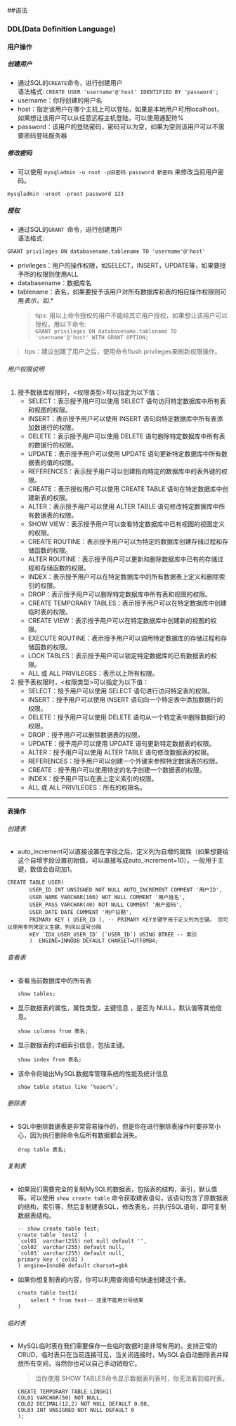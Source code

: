 ##语法

### DDL(Data Definition Language)
#### 用户操作
##### 创建用户
   - 通过SQL的`CREATE`命令，进行创建用户  
    语法格式:
    ```
    CREATE USER 'username'@'host' IDENTIFIED BY 'password';
    ```
   - username：你将创建的用户名
   - host：指定该用户在哪个主机上可以登陆，如果是本地用户可用localhost，如果想让该用户可以从任意远程主机登陆，可以使用通配符%
   - password：该用户的登陆密码，密码可以为空，如果为空则该用户可以不需要密码登陆服务器
##### 修改密码  
  - 可以使用 `mysqladmin -u root -p旧密码 password 新密码` 来修改当前用户密码。

  ```mysqladmin -uroot -proot password 123```
##### 授权
  - 通过SQL的`GRANT `命令，进行创建用户    
    语法格式:
   ```
   GRANT privileges ON databasename.tablename TO 'username'@'host'
   ```
  - privileges：用户的操作权限，如SELECT，INSERT，UPDATE等，如果要授予所的权限则使用ALL
  - databasename：数据库名
  - tablename：表名，如果要授予该用户对所有数据库和表的相应操作权限则可用*表示，如*.*
    >tips: 用以上命令授权的用户不能给其它用户授权，如果想让该用户可以授权，用以下命令:  
    ```GRANT privileges ON databasename.tablename TO 'username'@'host' WITH GRANT OPTION;```

  >tips：建议创建了用户之后，使用命令flush privileges来刷新权限操作。
###### 用户权限说明
1. 授予数据库权限时，<权限类型>可以指定为以下值：
    -  SELECT：表示授予用户可以使用 SELECT 语句访问特定数据库中所有表和视图的权限。
    -  INSERT：表示授予用户可以使用 INSERT 语句向特定数据库中所有表添加数据行的权限。
    -  DELETE：表示授予用户可以使用 DELETE 语句删除特定数据库中所有表的数据行的权限。
    -  UPDATE：表示授予用户可以使用 UPDATE 语句更新特定数据库中所有数据表的值的权限。
    -  REFERENCES：表示授予用户可以创建指向特定的数据库中的表外键的权限。
    -  CREATE：表示授权用户可以使用 CREATE TABLE 语句在特定数据库中创建新表的权限。
    -  ALTER：表示授予用户可以使用 ALTER TABLE 语句修改特定数据库中所有数据表的权限。
    -  SHOW VIEW：表示授予用户可以查看特定数据库中已有视图的视图定义的权限。
    -  CREATE ROUTINE：表示授予用户可以为特定的数据库创建存储过程和存储函数的权限。
    -  ALTER ROUTINE：表示授予用户可以更新和删除数据库中已有的存储过程和存储函数的权限。
    -  INDEX：表示授予用户可以在特定数据库中的所有数据表上定义和删除索引的权限。
    -  DROP：表示授予用户可以删除特定数据库中所有表和视图的权限。
    -  CREATE TEMPORARY TABLES：表示授予用户可以在特定数据库中创建临时表的权限。
    -  CREATE VIEW：表示授予用户可以在特定数据库中创建新的视图的权限。
    -  EXECUTE ROUTINE：表示授予用户可以调用特定数据库的存储过程和存储函数的权限。
    -  LOCK TABLES：表示授予用户可以锁定特定数据库的已有数据表的权限。
    -  ALL 或 ALL PRIVILEGES：表示以上所有权限。
2. 授予表权限时，<权限类型>可以指定为以下值：
    -  SELECT：授予用户可以使用 SELECT 语句进行访问特定表的权限。
    -  INSERT：授予用户可以使用 INSERT 语句向一个特定表中添加数据行的权限。
    -  DELETE：授予用户可以使用 DELETE 语句从一个特定表中删除数据行的权限。
    -  DROP：授予用户可以删除数据表的权限。
    -  UPDATE：授予用户可以使用 UPDATE 语句更新特定数据表的权限。
    -  ALTER：授予用户可以使用 ALTER TABLE 语句修改数据表的权限。
    -  REFERENCES：授予用户可以创建一个外键来参照特定数据表的权限。
    -  CREATE：授予用户可以使用特定的名字创建一个数据表的权限。
    -  INDEX：授予用户可以在表上定义索引的权限。
    -  ALL 或 ALL PRIVILEGES：所有的权限名。
     

***

#### 表操作
###### 创建表
- auto_increment可以直接设置在字段之后，定义列为自增的属性（如果想要给这个自增字段设置初始值，可以直接写成auto_increment=10），一般用于主键，数值会自动加1。  
 ```mysql
CREATE TABLE USER(
        USER_ID INT UNSIGNED NOT NULL AUTO_INCREMENT COMMENT '用户ID',
        USER_NAME VARCHAR(100) NOT NULL COMMENT '用户姓名',
        USER_PASS VARCHAR(40) NOT NULL COMMENT '用户密码',
        USER_DATE DATE COMMENT '用户日期',
        PRIMARY KEY ( USER_ID ), -- PRIMARY KEY关键字用于定义列为主键。 您可以使用多列来定义主键，列间以逗号分隔
        KEY `IDX_USER_USER_ID` (`USER_ID`) USING BTREE -- 索引
        )  ENGINE=INNODB DEFAULT CHARSET=UTF8MB4;
 ```
###### 查看表
- 查看当前数据库中的所有表  
  ```
  show tables;
  ```
- 显示数据表的属性，属性类型，主键信息 ，是否为 NULL，默认值等其他信息。  
  ```
  show columns from 表名;
  ```
- 显示数据表的详细索引信息，包括主键。  
  ```
  show index from 表名;
  ```
- 该命令将输出MySQL数据库管理系统的性能及统计信息  
  ```
  show table status like ‘%user%’;
  ```
###### 删除表  
- SQL中删除数据表是非常容易操作的，但是你在进行删除表操作时要非常小心，因为执行删除命令后所有数据都会消失。  
  ```
  drop table 表名;
  ```
###### 复制表  
- 如果我们需要完全的复制MySQL的数据表，包括表的结构，索引，默认值等。可以使用 `show create table` 命令获取建表语句，该语句包含了原数据表的结构，索引等，然后复制建表SQL，修改表名，并执行SQL语句，即可复制数据表结构。
     ```mysql
    -- show create table test;
    create table `test2` (
    `col01` varchar(255) not null default '',
    `col02` varchar(255) default null,
    `col03` varchar(255) default null,
    primary key (`col01`)
    ) engine=InnoDB default charset=gbk
     ```
- 如果你想复制表的内容，你可以利用查询语句快速创建这个表。
    ```
    create table test1(
        select * from test-- 这里不能用分号结束
    )
    ```
###### 临时表
- MySQL临时表在我们需要保存一些临时数据时是非常有用的，支持正常的CRUD，临时表只在当前连接可见，当关闭连接时，MySQL会自动删除表并释放所有空间，当然你也可以自己手动销毁它。
    > 当你使用 SHOW TABLES命令显示数据表列表时，你无法看到临时表。
    ```mysql
    CREATE TEMPORARY TABLE LINSHI(
    COL01 VARCHAR(50) NOT NULL,
    COL02 DECIMAL(12,2) NOT NULL DEFAULT 0.00,
    COL03 INT UNSIGNED NOT NULL DEFAULT 0
    );
    ```